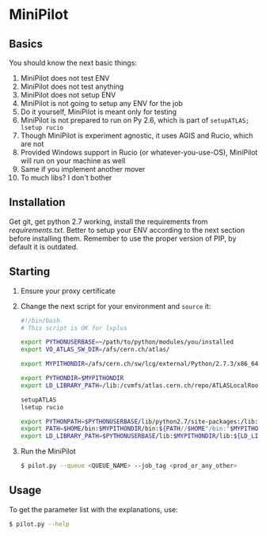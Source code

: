 MiniPilot
=========

Basics
------

You should know the next basic things:

1. MiniPilot does not test ENV
2. MiniPilot does not test anything
3. MiniPilot does not setup ENV
4. MiniPilot is not going to setup any ENV for the job
5. Do it yourself, MiniPilot is meant only for testing
6. MiniPilot is not prepared to run on Py 2.6, which is part of `setupATLAS; lsetup rucio`
7. Though MiniPilot is experiment agnostic, it uses AGIS and Rucio, which are not
8. Provided Windows support in Rucio (or whatever-you-use-OS), MiniPilot will run on your machine as well
9. Same if you implement another mover
10. To much libs? I don't bother


Installation
------------

Get git, get python 2.7 working, install the requirements from _requirements.txt_. Better to setup your ENV according to
the next section before installing them. Remember to use the proper version of PIP, by default it is outdated.


Starting
--------

1. Ensure your proxy certificate

2. Change the next script for your environment and `source` it:

    ```bash
    #!/bin/bash
    # This script is OK for lxplus
    
    export PYTHONUSERBASE=~/path/to/python/modules/you/installed
    export VO_ATLAS_SW_DIR=/afs/cern.ch/atlas/
    
    export MYPITHONDIR=/afs/cern.ch/sw/lcg/external/Python/2.7.3/x86_64-slc6-gcc48-opt
    
    export PYTHONDIR=$MYPITHONDIR
    export LD_LIBRARY_PATH=/lib:/cvmfs/atlas.cern.ch/repo/ATLASLocalRootBase/x86_64/emi/3.17.1-1_v2.sl6/lib64:/cvmfs/atlas.cern.ch/repo/ATLASLocalRootBase/x86_64/emi/3.17.1-1_v2.sl6/lib:/cvmfs/atlas.cern.ch/repo/ATLASLocalRootBase/x86_64/emi/3.17.1-1_v2.sl6/alrbUsr/lib64:/cvmfs/atlas.cern.ch/repo/ATLASLocalRootBase/x86_64/emi/3.17.1-1_v2.sl6/alrbUsr/lib:/cvmfs/atlas.cern.ch/repo/ATLASLocalRootBase/x86_64/emi/3.17.1-1_v2.sl6/alrbUsr/lib64/dcap:/lib::/opt/rh/python27/root/usr/lib64:/cvmfs/atlas.cern.ch/repo/ATLASLocalRootBase/x86_64/emi/3.17.1-1_v2.sl6/usr/lib64:/cvmfs/atlas.cern.ch/repo/ATLASLocalRootBase/x86_64/emi/3.17.1-1_v2.sl6/usr/lib:/opt/rh/python27/root/usr/lib64
    
    setupATLAS
    lsetup rucio
    
    export PYTHONPATH=$PYTHONUSERBASE/lib/python2.7/site-packages:/lib:${PYTHONPATH//$PYTHONUSERBASE"/lib/python2.7/site-packages:/lib:"/}
    export PATH=$HOME/bin:$MYPITHONDIR/bin:${PATH//$HOME"/bin:"$MYPITHONDIR"/bin:"/}
    export LD_LIBRARY_PATH=$PYTHONUSERBASE/lib:$MYPITHONDIR/lib:${LD_LIBRARY_PATH//$PYTHONUSERBASE"/lib:"$MYPITHONDIR"/lib:"/}
    ```

3. Run the MiniPilot
    ```bash
    $ pilot.py --queue <QUEUE_NAME> --job_tag <prod_or_any_other>
    ```


Usage
-----

To get the parameter list with the explanations, use:
```bash
$ pilot.py --help
```

